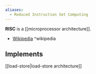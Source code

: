 ```yaml
---
aliases:
  - Reduced Instruction Set Computing
---
```

**RISC** is a [[microprocessor architecture]].

- [Wikipedia](https://en.wikipedia.org/wiki/Reduced_instruction_set_computer) ^wikipedia

## Implements

[[load-store|load-store architecture]]